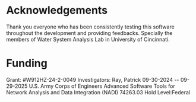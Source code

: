 # Acknowledgements

Thank you everyone who has been consistently testing this software throughout the development and providing feedbacks. Specially the members of Water System Analysis Lab in University of Cincinnati.

# Funding
Grant: #W912HZ-24-2-0049 Investigators: Ray, Patrick 09-30-2024 -- 09-29-2025 U.S. Army Corps of Engineers Advanced Software Tools for Network Analysis and Data Integration (NADI) 74263.03 Hold Level:Federal
